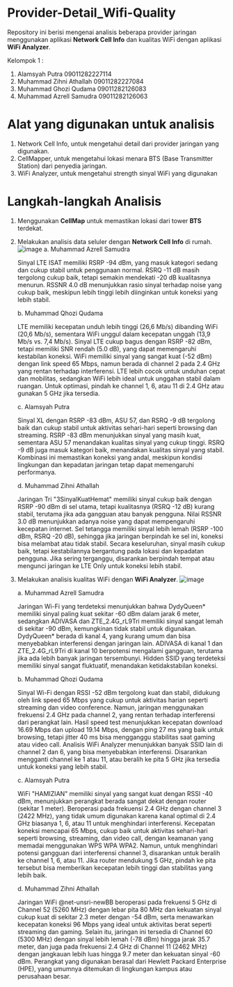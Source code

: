 # Provider-Detail_Wifi-Quality
Repository ini berisi mengenai analisis beberapa provider jaringan menggunakan aplikasi **Network Cell Info** dan kualitas WiFi dengan aplikasi **WiFi Analyzer**.

Kelompok 1 :
1. Alamsyah Putra 09011282227114
2. Muhammad Zihni Athallah 09011282227084
3. Muhammad Ghozi Qudama 09011282126083
4. Muhammad Azrell Samudra 09011282126063

# Alat yang digunakan untuk analisis
1. Network Cell Info, untuk mengetahui detail dari provider jaringan yang digunakan.
2. CellMapper, untuk mengetahui lokasi menara BTS (Base Transmitter Station) dari penyedia jaringan.
3. WiFi Analyzer, untuk mengetahui strength sinyal WiFi yang digunakan

# Langkah-langkah Analisis
1. Menggunakan **CellMap** untuk memastikan lokasi dari tower **BTS** terdekat.
2. Melakukan analisis data seluler dengan **Network Cell Info** di rumah.
   ![image](https://github.com/user-attachments/assets/416faa06-76a6-49f4-a09b-e21a977ae807)
   a. Muhammad Azrell Samudra

   Sinyal LTE ISAT memiliki RSRP -94 dBm, yang masuk kategori sedang dan cukup stabil untuk penggunaan normal. RSRQ -11 dB masih tergolong cukup baik, tetapi semakin mendekati -20 dB kualitasnya menurun. RSSNR 4.0 dB menunjukkan rasio sinyal terhadap noise yang cukup baik, meskipun lebih tinggi lebih diinginkan untuk koneksi yang lebih stabil.
   
   b. Muhammad Qhozi Qudama

   LTE memiliki kecepatan unduh lebih tinggi (26,6 Mb/s) dibanding WiFi (20,6 Mb/s), sementara WiFi unggul dalam kecepatan unggah (13,9 Mb/s vs. 7,4 Mb/s). Sinyal LTE cukup bagus dengan RSRP -82 dBm, tetapi memiliki SNR rendah (5.0 dB), yang dapat memengaruhi kestabilan koneksi. WiFi memiliki sinyal yang sangat kuat (-52 dBm) dengan link speed 65 Mbps, namun berada di channel 2 pada 2.4 GHz yang rentan terhadap interferensi. LTE lebih cocok untuk unduhan cepat dan mobilitas, sedangkan WiFi lebih ideal untuk unggahan stabil dalam ruangan. Untuk optimasi, pindah ke channel 1, 6, atau 11 di 2.4 GHz atau gunakan 5 GHz jika tersedia.

   c. Alamsyah Putra
   
   Sinyal XL dengan RSRP -83 dBm, ASU 57, dan RSRQ -9 dB tergolong baik dan cukup stabil untuk aktivitas sehari-hari seperti browsing dan streaming. RSRP -83 dBm menunjukkan sinyal yang masih kuat, sementara ASU 57 menandakan kualitas sinyal yang cukup tinggi. RSRQ -9 dB juga masuk kategori baik, menandakan kualitas sinyal yang stabil. Kombinasi ini memastikan koneksi yang andal, meskipun kondisi lingkungan dan kepadatan jaringan tetap dapat memengaruhi performanya.

   d. Muhammad Zihni Athallah

   Jaringan Tri "3SinyalKuatHemat" memiliki sinyal cukup baik dengan RSRP -90 dBm di sel utama, tetapi kualitasnya (RSRQ -12 dB) kurang stabil, terutama jika ada gangguan atau banyak pengguna. Nilai RSSNR 3.0 dB menunjukkan adanya noise yang dapat mempengaruhi kecepatan internet. Sel tetangga memiliki sinyal lebih lemah (RSRP -100 dBm, RSRQ -20 dB), sehingga jika jaringan berpindah ke sel ini, koneksi bisa melambat atau tidak stabil. Secara keseluruhan, sinyal masih cukup baik, tetapi kestabilannya bergantung pada lokasi dan kepadatan pengguna. Jika sering terganggu, disarankan berpindah tempat atau mengunci jaringan ke LTE Only untuk koneksi lebih stabil.

3. Melakukan analisis kualitas WiFi dengan **WiFi Analyzer**.
   ![image](https://github.com/user-attachments/assets/dbb8061d-bb94-40fa-92a3-0eba1fc953da)

   a. Muhammad Azrell Samudra

   Jaringan Wi-Fi yang terdeteksi menunjukkan bahwa DydyQueen* memiliki sinyal paling kuat sekitar -60 dBm dalam jarak 6 meter, sedangkan ADIVASA dan ZTE_2.4G_rL9Tri memiliki sinyal sangat lemah di sekitar -90 dBm, kemungkinan tidak stabil untuk digunakan. DydyQueen* berada di kanal 4, yang kurang umum dan bisa menyebabkan interferensi dengan jaringan lain. ADIVASA di kanal 1 dan ZTE_2.4G_rL9Tri di kanal 10 berpotensi mengalami gangguan, terutama jika ada lebih banyak jaringan tersembunyi. Hidden SSID yang terdeteksi memiliki sinyal sangat fluktuatif, menandakan ketidakstabilan koneksi.

   b. Muhammad Qhozi Qudama

   Sinyal Wi-Fi dengan RSSI -52 dBm tergolong kuat dan stabil, didukung oleh link speed 65 Mbps yang cukup untuk aktivitas harian seperti streaming dan video conference. Namun, jaringan menggunakan frekuensi 2.4 GHz pada channel 2, yang rentan terhadap interferensi dari perangkat lain. Hasil speed test menunjukkan kecepatan download 16.69 Mbps dan upload 19.14 Mbps, dengan ping 27 ms yang baik untuk browsing, tetapi jitter 40 ms bisa mengganggu stabilitas saat gaming atau video call. Analisis WiFi Analyzer menunjukkan banyak SSID lain di channel 2 dan 6, yang bisa menyebabkan interferensi. Disarankan mengganti channel ke 1 atau 11, atau beralih ke pita 5 GHz jika tersedia untuk koneksi yang lebih stabil.

   c. Alamsyah Putra

   WiFi "HAMIZIAN" memiliki sinyal yang sangat kuat dengan RSSI -40 dBm, menunjukkan perangkat berada sangat dekat dengan router (sekitar 1 meter). Beroperasi pada frekuensi 2.4 GHz dengan channel 3 (2422 MHz), yang tidak umum digunakan karena kanal optimal di 2.4 GHz biasanya 1, 6, atau 11 untuk menghindari interferensi. Kecepatan koneksi mencapai 65 Mbps, cukup baik untuk aktivitas sehari-hari seperti browsing, streaming, dan video call, dengan keamanan yang memadai menggunakan WPS WPA WPA2. Namun, untuk menghindari potensi gangguan dari interferensi channel 3, disarankan untuk beralih ke channel 1, 6, atau 11. Jika router mendukung 5 GHz, pindah ke pita tersebut bisa memberikan kecepatan lebih tinggi dan stabilitas yang lebih baik.

   d. Muhammad Zihni Athallah

   Jaringan WiFi @net-unsri-newBB beroperasi pada frekuensi 5 GHz di Channel 52 (5260 MHz) dengan lebar pita 80 MHz dan kekuatan sinyal cukup kuat di sekitar 2.3 meter dengan -54 dBm, serta menawarkan kecepatan koneksi 96 Mbps yang ideal untuk aktivitas berat seperti streaming dan gaming. Selain itu, jaringan ini tersedia di Channel 60 (5300 MHz) dengan sinyal lebih lemah (-78 dBm) hingga jarak 35.7 meter, dan juga pada frekuensi 2.4 GHz di Channel 11 (2462 MHz) dengan jangkauan lebih luas hingga 9.7 meter dan kekuatan sinyal -60 dBm. Perangkat yang digunakan berasal dari Hewlett Packard Enterprise (HPE), yang umumnya ditemukan di lingkungan kampus atau perusahaan besar.



